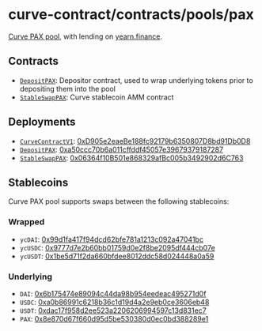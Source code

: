 # curve-contract/contracts/pools/pax

[Curve PAX pool](https://www.curve.fi/pax), with lending on [yearn.finance](https://yearn.finance/).

## Contracts

* [`DepositPAX`](DepositPAX.vy): Depositor contract, used to wrap underlying tokens prior to depositing them into the pool
* [`StableSwapPAX`](StableSwapPAX.vy): Curve stablecoin AMM contract

## Deployments

* [`CurveContractV1`](../../tokens/CurveTokenV1.vy): [0xD905e2eaeBe188fc92179b6350807D8bd91Db0D8](https://etherscan.io/address/0xD905e2eaeBe188fc92179b6350807D8bd91Db0D8)
* [`DepositPAX`](DepositPAX.vy): [0xa50ccc70b6a011cffddf45057e39679379187287](https://etherscan.io/address/0xa50ccc70b6a011cffddf45057e39679379187287)
* [`StableSwapPAX`](StableSwapPAX.vy): [0x06364f10B501e868329afBc005b3492902d6C763](https://etherscan.io/address/0x06364f10B501e868329afBc005b3492902d6C763)

## Stablecoins

Curve PAX pool supports swaps between the following stablecoins:

### Wrapped

* `ycDAI`: [0x99d1fa417f94dcd62bfe781a1213c092a47041bc](https://etherscan.io/address/0x99d1fa417f94dcd62bfe781a1213c092a47041bc)
* `ycUSDC`: [0x9777d7e2b60bb01759d0e2f8be2095df444cb07e](https://etherscan.io/address/0x9777d7e2b60bb01759d0e2f8be2095df444cb07e)
* `ycUSDT`: [0x1be5d71f2da660bfdee8012ddc58d024448a0a59](https://etherscan.io/address/0x1be5d71f2da660bfdee8012ddc58d024448a0a59)

### Underlying

* `DAI`: [0x6b175474e89094c44da98b954eedeac495271d0f](https://etherscan.io/token/0x6b175474e89094c44da98b954eedeac495271d0f)
* `USDC`: [0xa0b86991c6218b36c1d19d4a2e9eb0ce3606eb48](https://etherscan.io/token/0xa0b86991c6218b36c1d19d4a2e9eb0ce3606eb48)
* `USDT`: [0xdac17f958d2ee523a2206206994597c13d831ec7](https://etherscan.io/address/0xdac17f958d2ee523a2206206994597c13d831ec7)
* `PAX`: [0x8e870d67f660d95d5be530380d0ec0bd388289e1](https://etherscan.io/address/0x8e870d67f660d95d5be530380d0ec0bd388289e1)
